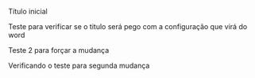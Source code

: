 Título inicial

Teste para verificar se o titulo será pego com a configuração que virá do word

Teste 2 para forçar a mudança

Verificando o teste para segunda mudança
